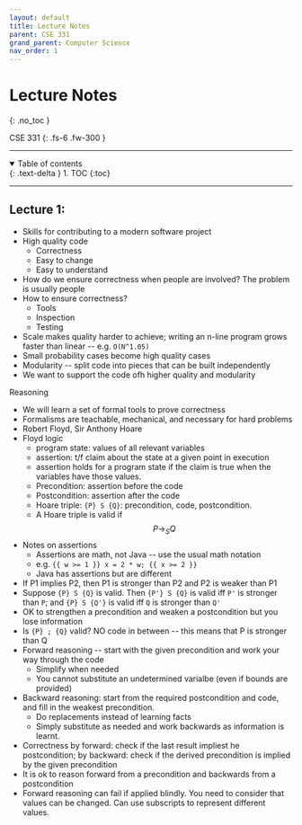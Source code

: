 ```yaml
---
layout: default
title: Lecture Notes
parent: CSE 331
grand_parent: Computer Science
nav_order: 1
---
```


# Lecture Notes
{: .no_toc }

CSE 331
{: .fs-6 .fw-300 }

---

<details open markdown="block">
  <summary>
    Table of contents
  </summary>
  {: .text-delta }
1. TOC
{:toc}
</details>

---

## Lecture 1:
- Skills for contributing to a modern software project
- High quality code
    - Correctness
    - Easy to change
    - Easy to understand
- How do we ensure correctness when people are involved? The problem is usually people
- How to ensure correctness?
    - Tools
    - Inspection
    - Testing
- Scale makes quality harder to achieve; writing an n-line program grows faster than linear -- e.g. `O(N^1.05)`
- Small probability cases become high quality cases
- Modularity -- split code into pieces that can be built independently
- We want to support the code ofh higher quality and modularity

Reasoning
- We will learn a set of formal tools to prove correctness
- Formalisms are teachable, mechanical, and necessary for hard problems
- Robert Floyd, Sir Anthony Hoare
- Floyd logic
    - program state: values of all relevant variables
    - assertion: t/f claim about the state at a given point in execution
    - assertion holds for a program state if the claim is true when the variables have those values. 
    - Precondition: assertion before the code
    - Postcondition: assertion after the code 
    - Hoare triple: `{P} S {Q}`: precondition, code, postcondition.
    - A Hoare triple is valid if $$P \to_S Q$$
- Notes on assertions
    - Assertions are math, not Java -- use the usual math notation
    - e.g. `{{ w >= 1 }} x = 2 * w; {{ x >= 2 }}`
    - Java has assertions but are different
- If P1 implies P2, then P1 is stronger than P2 and P2 is weaker than P1
- Suppose `{P} S {Q}` is valid. Then `{P'} S {Q}` is valid iff `P'` is stronger than `P`; and `{P} S {Q'}` is valid iff `Q` is stronger than `Q'`
- OK to strengthen a precondition and weaken a postcondition but you lose information
- Is `{P} ; {Q}` valid? NO code in between -- this means that P is stronger than Q
- Forward reasoning -- start with the given precondition and work your way through the code
    - Simplify when needed
    - You cannot substitute an undetermined varialbe (even if bounds are provided)
- Backward reasoning: start from the required postcondition and code, and fill in the weakest precondition.
    - Do replacements instead of learning facts
    - Simply substitute as needed and work backwards as information is learnt.
- Correctness by forward: check if the last result impliest he postcondition; by backward: check if the derived precondition is implied by the given precondition
- It is ok to reason forward from a precondition and backwards from a postcondition
- Forward reasoning can fail if applied blindly. You need to consider that values can be changed. Can use subscripts to represent different values.


